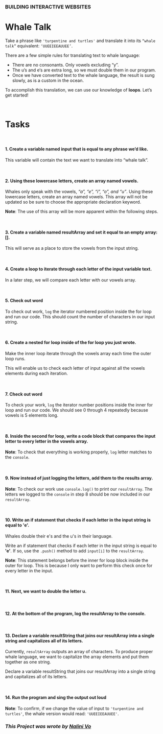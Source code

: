 ### **BUILDING INTERACTIVE WEBSITES**
# **Whale Talk**

Take a phrase like `'turpentine and turtles'` and translate it into its `“whale talk”` equivalent: `‘UUEEIEEAUUEE’`.

There are a few simple rules for translating text to whale language:

- There are no consonants. Only vowels excluding “y”.
- The u‘s and e‘s are extra long, so we must double them in our program.
- Once we have converted text to the whale language, the result is sung slowly, as is a custom in the ocean.

To accomplish this translation, we can use our knowledge of **loops**. Let’s get started!

<br>

# **Tasks**

<br>

#### **1. Create a variable named input that is equal to any phrase we’d like.**
This variable will contain the text we want to translate into “whale talk”.

<br>

#### **2. Using these lowercase letters, create an array named vowels.**
Whales only speak with the vowels, _“a”, “e”, “i”, “o”, and “u”_. 
Using these lowercase letters, create an array named vowels. This array will not be updated so be sure to choose the appropriate declaration keyword.

**Note**: The use of this array will be more apparent within the following steps.

<br>

#### **3. Create a variable named resultArray and set it equal to an empty array: [].** 

This will serve as a place to store the vowels from the input string.

<br>

#### **4. Create a loop to iterate through each letter of the input variable text.** 
In a later step, we will compare each letter with our vowels array.

<br>

#### **5. Check out word**
To check out work, `log` the iterator numbered position inside the for loop and run our code. This should count the number of characters in our input string.

<br>

#### **6. Create a nested for loop inside of the for loop you just wrote.**
Make the inner loop iterate through the vowels array each time the outer loop runs.

This will enable us to check each letter of input against all the vowels elements during each iteration.

<br>

#### **7. Check out word**
To check your work, `log` the iterator number positions inside the inner for loop and run our code. We should see 0 through 4 repeatedly because vowels is 5 elements long.

<br>

#### **8. Inside the second for loop, write a code block that compares the input letter to every letter in the vowels array.**

**Note**: To check that everything is working properly, `log` letter matches to the `console`.

<br>

#### **9. Now instead of just logging the letters, add them to the results array.**

**Note**: To check our work use `console.log()` to print our `resultArray`. The letters we logged to the `console` in step 8 should be now included in our `resultArray`.

<br>

#### **10. Write an if statement that checks if each letter in the input string is equal to 'e'.**

Whales double their e's and the u's in their language.

Write an if statement that checks if each letter in the input string is equal to **'e'**. If so, use the `.push()` method to add `input[i]` to the `resultArray`.

**Note**: This statement belongs before the inner for loop block inside the outer for loop. This is because I only want to perform this check once for every letter in the input.

<br>

#### **11. Next, we want to double the letter u.**

<br>

#### **12. At the bottom of the program, log the resultArray to the console.**

<br>

#### **13. Declare a variable resultString that joins our resultArray into a single string and capitalizes all of its letters.**

Currently, `resultArray` outputs an array of characters. To produce proper whale language, we want to capitalize the array elements and put them together as one string.

Declare a variable resultString that joins our resultArray into a single string and capitalizes all of its letters.

<br>

#### **14. Run the program and sing the output out loud**

**Note**: To confirm, if we change the value of input to `'turpentine and turtles'`, the whale version would read: `'UUEEIEEAUUEE'`.


### ***This Project was wrote by [Nalini Vo](https://github.com/Nalini1998)***